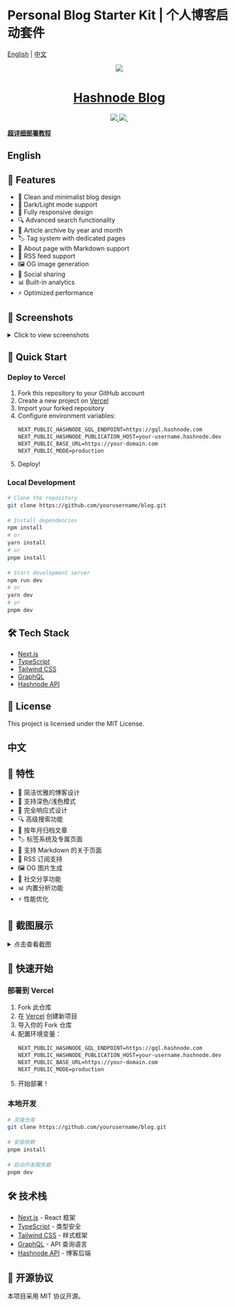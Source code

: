 # Personal Blog Starter Kit | 个人博客启动套件

[English](#english) | [中文](#中文)

<p align="center">
  <a href="https://hashnode.com">
    <picture>
      <source media="(prefers-color-scheme: dark)" srcset="https://cdn.hashnode.com/res/hashnode/image/upload/v1611902473383/CDyAuTy75.png?auto=compress">
      <img src="https://cdn.hashnode.com/res/hashnode/image/upload/v1611902473383/CDyAuTy75.png?auto=compress" height="128">
    </picture>
    <h1 align="center">Hashnode Blog</h1>
  </a>
</p>

<p align="center">
  <a href="https://hashnode.com">
    <img src="https://img.shields.io/badge/MADE%20BY%20Hashnode-000000.svg?style=for-the-badge&logo=Hashnode&labelColor=000">
  </a>
  <a href="https://codeium.com">
    <img src="https://img.shields.io/badge/POWERED%20BY%20Codeium-000000.svg?style=for-the-badge&logo=Codeium&labelColor=000">
  </a>
  <a href="https://github.com/duizhang1/blog">
    <img alt="" src="https://img.shields.io/badge/LICENSE%20%7C%20MIT-000.svg?style=for-the-badge">
  </a>
</p>

**[超详细部署教程](https://blog.duizhang.fun/blog)**    

<h2 id="english">English</h2>

## 🌟 Features

- 📝 Clean and minimalist blog design
- 🎨 Dark/Light mode support
- 📱 Fully responsive design
- 🔍 Advanced search functionality
- 📂 Article archive by year and month
- 🏷️ Tag system with dedicated pages
- 📄 About page with Markdown support
- 📰 RSS feed support
- 🖼️ OG image generation
- 🔗 Social sharing
- 📊 Built-in analytics
- ⚡ Optimized performance

## 📸 Screenshots

<details>
<summary>Click to view screenshots</summary>

### Home Page
![Homepage in light mode](./images/image.png)
![Homepage with featured posts](./images/image-1.png)
![Blog post layout](./images/image-2.png)

### Content Organization
![Tag system overview](./images/image-3.png)
![Series organization](./images/image-4.png)
![Archive page](./images/image-5.png)

### Additional Features
![About page](./images/image-6.png)
![Search functionality](./images/image-7.png)
![Dark mode support](./images/image-8.png)
![Responsive design](./images/image-9.png)

</details>

## 🚀 Quick Start

### Deploy to Vercel

1. Fork this repository to your GitHub account
2. Create a new project on [Vercel](https://vercel.com)
3. Import your forked repository
4. Configure environment variables:
   ```
   NEXT_PUBLIC_HASHNODE_GQL_ENDPOINT=https://gql.hashnode.com
   NEXT_PUBLIC_HASHNODE_PUBLICATION_HOST=your-username.hashnode.dev
   NEXT_PUBLIC_BASE_URL=https://your-domain.com
   NEXT_PUBLIC_MODE=production
   ```
5. Deploy!

### Local Development

```bash
# Clone the repository
git clone https://github.com/yourusername/blog.git

# Install dependencies
npm install
# or
yarn install
# or
pnpm install

# Start development server
npm run dev
# or
yarn dev
# or
pnpm dev
```

## 🛠️ Tech Stack

- [Next.js](https://nextjs.org/)
- [TypeScript](https://www.typescriptlang.org/)
- [Tailwind CSS](https://tailwindcss.com/)
- [GraphQL](https://graphql.org/)
- [Hashnode API](https://api.hashnode.com/)

## 📄 License

This project is licensed under the MIT License.

<h2 id="中文">中文</h2>

## 🌟 特性

- 📝 简洁优雅的博客设计
- 🎨 支持深色/浅色模式
- 📱 完全响应式设计
- 🔍 高级搜索功能
- 📂 按年月归档文章
- 🏷️ 标签系统及专属页面
- 📄 支持 Markdown 的关于页面
- 📰 RSS 订阅支持
- 🖼️ OG 图片生成
- 🔗 社交分享功能
- 📊 内置分析功能
- ⚡ 性能优化

## 📸 截图展示

<details>
<summary>点击查看截图</summary>

### 主页
![浅色模式主页](./images/image.png)
![精选文章展示](./images/image-1.png)
![博文布局](./images/image-2.png)

### 内容组织
![标签系统概览](./images/image-3.png)
![系列文章组织](./images/image-4.png)
![归档页面](./images/image-5.png)

### 其他功能
![关于页面](./images/image-6.png)
![搜索功能](./images/image-7.png)
![深色模式支持](./images/image-8.png)
![响应式设计](./images/image-9.png)

</details>

## 🚀 快速开始

### 部署到 Vercel

1. Fork 此仓库
2. 在 [Vercel](https://vercel.com) 创建新项目
3. 导入你的 Fork 仓库
4. 配置环境变量：
   ```env
   NEXT_PUBLIC_HASHNODE_GQL_ENDPOINT=https://gql.hashnode.com
   NEXT_PUBLIC_HASHNODE_PUBLICATION_HOST=your-username.hashnode.dev
   NEXT_PUBLIC_BASE_URL=https://your-domain.com
   NEXT_PUBLIC_MODE=production
   ```
5. 开始部署！

### 本地开发

```bash
# 克隆仓库
git clone https://github.com/yourusername/blog.git

# 安装依赖
pnpm install

# 启动开发服务器
pnpm dev
```

## 🛠️ 技术栈

- [Next.js](https://nextjs.org/) - React 框架
- [TypeScript](https://www.typescriptlang.org/) - 类型安全
- [Tailwind CSS](https://tailwindcss.com/) - 样式框架
- [GraphQL](https://graphql.org/) - API 查询语言
- [Hashnode API](https://api.hashnode.com/) - 博客后端

## 📄 开源协议

本项目采用 MIT 协议开源。
